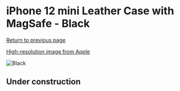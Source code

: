 # iPhone 12 mini Leather Case with MagSafe - Black

[Return to previous page](/iphone_12)

[High-resolution image from Apple](https://store.storeimages.cdn-apple.com/8756/as-images.apple.com/is/MHKA3?wid=4500&hei=4500&fmt=png)

<div style="width: 512px"><img src="/almost_uncompressed/MHKA3.webp" alt="Black"></div>

## Under construction
